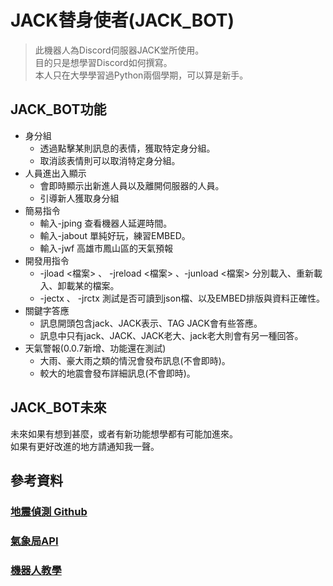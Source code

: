 # JACK替身使者(JACK_BOT)
> 此機器人為Discord伺服器JACK堂所使用。 <br>
> 目的只是想學習Discord如何撰寫。 <br>
> 本人只在大學學習過Python兩個學期，可以算是新手。 <br>

## JACK_BOT功能
- 身分組
    - 透過點擊某則訊息的表情，獲取特定身分組。
    - 取消該表情則可以取消特定身分組。
- 人員進出入顯示
    - 會即時顯示出新進人員以及離開伺服器的人員。
    - 引導新人獲取身分組
- 簡易指令
    - 輸入-jping
        查看機器人延遲時間。
    - 輸入-jabout
        單純好玩，練習EMBED。
    - 輸入-jwf
        高雄市鳳山區的天氣預報
- 開發用指令
    - -jload <檔案> 、 -jreload <檔案> 、-junload <檔案>
        分別載入、重新載入、卸載某的檔案。
    - -jectx 、 -jrctx
        測試是否可讀到json檔、以及EMBED排版與資料正確性。
- 關鍵字答應
    - 訊息開頭包含jack、JACK表示、TAG JACK會有些答應。
    - 訊息中只有jack、JACK、JACK老大、jack老大則會有另一種回答。
- 天氣警報(0.0.7新增、功能還在測試)
    - 大雨、豪大雨之類的情況會發布訊息(不會即時)。
    - 較大的地震會發布詳細訊息(不會即時)。

## JACK_BOT未來
未來如果有想到甚麼，或者有新功能想學都有可能加進來。<br>
如果有更好改進的地方請通知我一聲。

## 參考資料
### [地震偵測 Github](https://github.com/a3510377/discord-Earthquake-report)
### [氣象局API](https://opendata.cwb.gov.tw/index)
### [機器人教學](https://www.youtube.com/watch?v=odIQEJW0m1M&list=PLSCgthA1Anif1w6mKM3O6xlBGGypXtrtN&ab_channel=Proladon)
